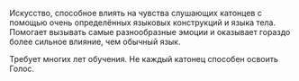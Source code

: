 Искусство, способное влиять на чувства слушающих катонцев с помощью очень определённых языковых конструкций и языка тела. Помогает вызывать самые разнообразные эмоции и оказывает гораздо более сильное влияние, чем обычный язык. 

Требует многих лет обучения. Не каждый катонец способен освоить Голос. 